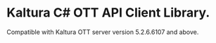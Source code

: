 # Kaltura C# OTT API Client Library.
Compatible with Kaltura OTT server version 5.2.6.6107 and above.
